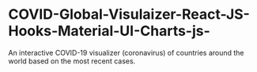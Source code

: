 # COVID-Global-Visulaizer-React-JS-Hooks-Material-UI-Charts-js-
An interactive COVID-19 visualizer (coronavirus) of  countries around the world based on the most recent cases.
